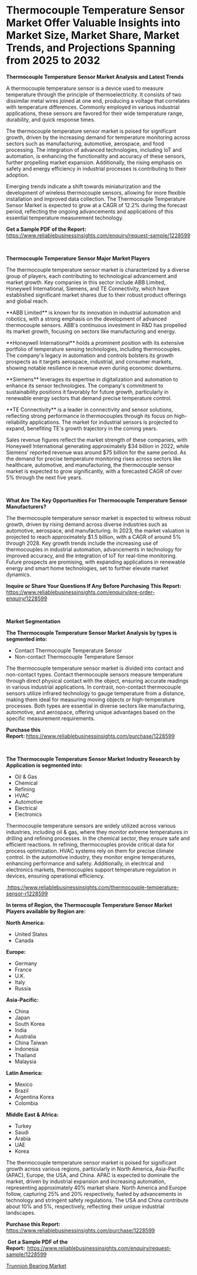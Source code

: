 <p><h1>Thermocouple Temperature Sensor Market Offer Valuable Insights into Market Size, Market Share, Market Trends, and Projections Spanning from 2025 to 2032</h1></p><p><strong>Thermocouple Temperature Sensor Market Analysis and Latest Trends</strong></p>
<p><p>A thermocouple temperature sensor is a device used to measure temperature through the principle of thermoelectricity. It consists of two dissimilar metal wires joined at one end, producing a voltage that correlates with temperature differences. Commonly employed in various industrial applications, these sensors are favored for their wide temperature range, durability, and quick response times.</p><p>The thermocouple temperature sensor market is poised for significant growth, driven by the increasing demand for temperature monitoring across sectors such as manufacturing, automotive, aerospace, and food processing. The integration of advanced technologies, including IoT and automation, is enhancing the functionality and accuracy of these sensors, further propelling market expansion. Additionally, the rising emphasis on safety and energy efficiency in industrial processes is contributing to their adoption.</p><p>Emerging trends indicate a shift towards miniaturization and the development of wireless thermocouple sensors, allowing for more flexible installation and improved data collection. The Thermocouple Temperature Sensor Market is expected to grow at a CAGR of 12.2% during the forecast period, reflecting the ongoing advancements and applications of this essential temperature measurement technology.</p></p>
<p><strong>Get a Sample PDF of the Report:&nbsp;</strong> <a href="https://www.reliablebusinessinsights.com/enquiry/request-sample/1228599?utm_campaign=3273&utm_medium=2&utm_source=Github&utm_content=ia&utm_term=06042025&utm_id=thermocouple-temperature-sensor">https://www.reliablebusinessinsights.com/enquiry/request-sample/1228599</a></p>
<p>&nbsp;</p>
<p><strong>Thermocouple Temperature Sensor Major Market Players</strong></p>
<p><p>The thermocouple temperature sensor market is characterized by a diverse group of players, each contributing to technological advancement and market growth. Key companies in this sector include ABB Limited, Honeywell International, Siemens, and TE Connectivity, which have established significant market shares due to their robust product offerings and global reach.</p><p>**ABB Limited** is known for its innovation in industrial automation and robotics, with a strong emphasis on the development of advanced thermocouple sensors. ABB's continuous investment in R&D has propelled its market growth, focusing on sectors like manufacturing and energy.</p><p>**Honeywell International** holds a prominent position with its extensive portfolio of temperature sensing technologies, including thermocouples. The company's legacy in automation and controls bolsters its growth prospects as it targets aerospace, industrial, and consumer markets, showing notable resilience in revenue even during economic downturns.</p><p>**Siemens** leverages its expertise in digitalization and automation to enhance its sensor technologies. The company's commitment to sustainability positions it favorably for future growth, particularly in renewable energy sectors that demand precise temperature control.</p><p>**TE Connectivity** is a leader in connectivity and sensor solutions, reflecting strong performance in thermocouples through its focus on high-reliability applications. The market for industrial sensors is projected to expand, benefiting TE's growth trajectory in the coming years.</p><p>Sales revenue figures reflect the market strength of these companies, with Honeywell International generating approximately $34 billion in 2022, while Siemens’ reported revenue was around $75 billion for the same period. As the demand for precise temperature monitoring rises across sectors like healthcare, automotive, and manufacturing, the thermocouple sensor market is expected to grow significantly, with a forecasted CAGR of over 5% through the next five years.</p></p>
<p>&nbsp;</p>
<p><strong>What Are The Key Opportunities For Thermocouple Temperature Sensor Manufacturers?</strong></p>
<p><p>The thermocouple temperature sensor market is expected to witness robust growth, driven by rising demand across diverse industries such as automotive, aerospace, and manufacturing. In 2023, the market valuation is projected to reach approximately $1.5 billion, with a CAGR of around 5% through 2028. Key growth trends include the increasing use of thermocouples in industrial automation, advancements in technology for improved accuracy, and the integration of IoT for real-time monitoring. Future prospects are promising, with expanding applications in renewable energy and smart home technologies, set to further elevate market dynamics.</p></p>
<p><strong>Inquire or Share Your Questions If Any Before Purchasing This Report:</strong> <a href="https://www.reliablebusinessinsights.com/enquiry/pre-order-enquiry/1228599?utm_campaign=3273&utm_medium=2&utm_source=Github&utm_content=ia&utm_term=06042025&utm_id=thermocouple-temperature-sensor">https://www.reliablebusinessinsights.com/enquiry/pre-order-enquiry/1228599</a></p>
<p>&nbsp;</p>
<p><strong>Market Segmentation</strong></p>
<p><strong>The Thermocouple Temperature Sensor Market Analysis by types is segmented into:</strong></p>
<p><ul><li>Contact Thermocouple Temperature Sensor</li><li>Non-contact Thermocouple Temperature Sensor</li></ul></p>
<p><p>The thermocouple temperature sensor market is divided into contact and non-contact types. Contact thermocouple sensors measure temperature through direct physical contact with the object, ensuring accurate readings in various industrial applications. In contrast, non-contact thermocouple sensors utilize infrared technology to gauge temperature from a distance, making them ideal for measuring moving objects or high-temperature processes. Both types are essential in diverse sectors like manufacturing, automotive, and aerospace, offering unique advantages based on the specific measurement requirements.</p></p>
<p><strong>Purchase this Report:&nbsp;</strong><a href="https://www.reliablebusinessinsights.com/purchase/1228599?utm_campaign=3273&utm_medium=2&utm_source=Github&utm_content=ia&utm_term=06042025&utm_id=thermocouple-temperature-sensor">https://www.reliablebusinessinsights.com/purchase/1228599</a></p>
<p>&nbsp;</p>
<p><strong>The Thermocouple Temperature Sensor Market Industry Research by Application is segmented into:</strong></p>
<p><ul><li>Oil & Gas</li><li>Chemical</li><li>Refining</li><li>HVAC</li><li>Automotive</li><li>Electrical</li><li>Electronics</li></ul></p>
<p><p>Thermocouple temperature sensors are widely utilized across various industries, including oil & gas, where they monitor extreme temperatures in drilling and refining processes. In the chemical sector, they ensure safe and efficient reactions. In refining, thermocouples provide critical data for process optimization. HVAC systems rely on them for precise climate control. In the automotive industry, they monitor engine temperatures, enhancing performance and safety. Additionally, in electrical and electronics markets, thermocouples support temperature regulation in devices, ensuring operational efficiency.</p></p>
<p><a href="https://www.reliablebusinessinsights.com/thermocouple-temperature-sensor-r1228599?utm_campaign=3273&utm_medium=2&utm_source=Github&utm_content=ia&utm_term=06042025&utm_id=thermocouple-temperature-sensor">&nbsp;https://www.reliablebusinessinsights.com/thermocouple-temperature-sensor-r1228599</a></p>
<p><strong>In terms of Region, the Thermocouple Temperature Sensor Market Players available by Region are:</strong></p>
<p>
    <p> <strong> North America: </strong>
        <ul>
            <li>United States</li>
            <li>Canada</li>
        </ul>
        </p> 
    <p> <strong> Europe: </strong>
        <ul>
            <li>Germany</li>
            <li>France</li>
            <li>U.K.</li>
            <li>Italy</li>
            <li>Russia</li>
        </ul>
        </p> 
    <p> <strong> Asia-Pacific: </strong>
        <ul>
            <li>China</li>
            <li>Japan</li>
            <li>South Korea</li>
            <li>India</li>
            <li>Australia</li>
            <li>China Taiwan</li>
            <li>Indonesia</li>
            <li>Thailand</li>
            <li>Malaysia</li>
        </ul>
        </p> 
    <p> <strong> Latin America: </strong>
        <ul>
            <li>Mexico</li>
            <li>Brazil</li>
            <li>Argentina Korea</li>
            <li>Colombia</li>
        </ul>
        </p> 
    <p> <strong> Middle East & Africa: </strong>
        <ul>
            <li>Turkey</li>
            <li>Saudi</li>
            <li>Arabia</li>
            <li>UAE</li>
            <li>Korea</li>
        </ul>
    </p>
    </p>
<p><p>The thermocouple temperature sensor market is poised for significant growth across various regions, particularly in North America, Asia-Pacific (APAC), Europe, the USA, and China. APAC is expected to dominate the market, driven by industrial expansion and increasing automation, representing approximately 40% market share. North America and Europe follow, capturing 25% and 20% respectively, fueled by advancements in technology and stringent safety regulations. The USA and China contribute about 10% and 5%, respectively, reflecting their unique industrial landscapes.</p></p>
<p><strong>Purchase this Report: </strong><a href="https://www.reliablebusinessinsights.com/purchase/1228599?utm_campaign=3273&utm_medium=2&utm_source=Github&utm_content=ia&utm_term=06042025&utm_id=thermocouple-temperature-sensor">https://www.reliablebusinessinsights.com/purchase/1228599</a></p>
<p>&nbsp;<strong>Get a Sample PDF of the Report:&nbsp;&nbsp;</strong><a href="https://www.reliablebusinessinsights.com/enquiry/request-sample/1228599?utm_campaign=3273&utm_medium=2&utm_source=Github&utm_content=ia&utm_term=06042025&utm_id=thermocouple-temperature-sensor">https://www.reliablebusinessinsights.com/enquiry/request-sample/1228599</a></p>
<p><strong></strong></p>
<p><p><a href="https://github.com/jolinolooman/Market-Research-Report-List-1/blob/main/trunnion-bearing-market.md?utm_campaign=3273&utm_medium=2&utm_source=Github&utm_content=ia&utm_term=06042025&utm_id=thermocouple-temperature-sensor">Trunnion Bearing Market</a></p></p>